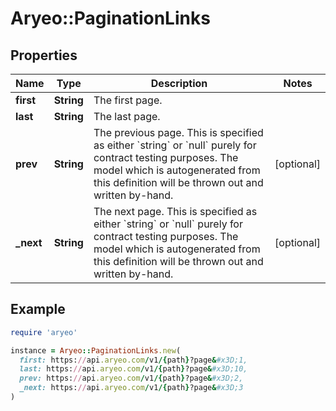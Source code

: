 # Aryeo::PaginationLinks

## Properties

| Name | Type | Description | Notes |
| ---- | ---- | ----------- | ----- |
| **first** | **String** | The first page. |  |
| **last** | **String** | The last page. |  |
| **prev** | **String** | The previous page. This is specified as either &#x60;string&#x60; or &#x60;null&#x60; purely for contract testing purposes. The model which is autogenerated from this definition will be thrown out and written by-hand. | [optional] |
| **_next** | **String** | The next page. This is specified as either &#x60;string&#x60; or &#x60;null&#x60; purely for contract testing purposes. The model which is autogenerated from this definition will be thrown out and written by-hand. | [optional] |

## Example

```ruby
require 'aryeo'

instance = Aryeo::PaginationLinks.new(
  first: https://api.aryeo.com/v1/{path}?page&#x3D;1,
  last: https://api.aryeo.com/v1/{path}?page&#x3D;10,
  prev: https://api.aryeo.com/v1/{path}?page&#x3D;2,
  _next: https://api.aryeo.com/v1/{path}?page&#x3D;3
)
```

